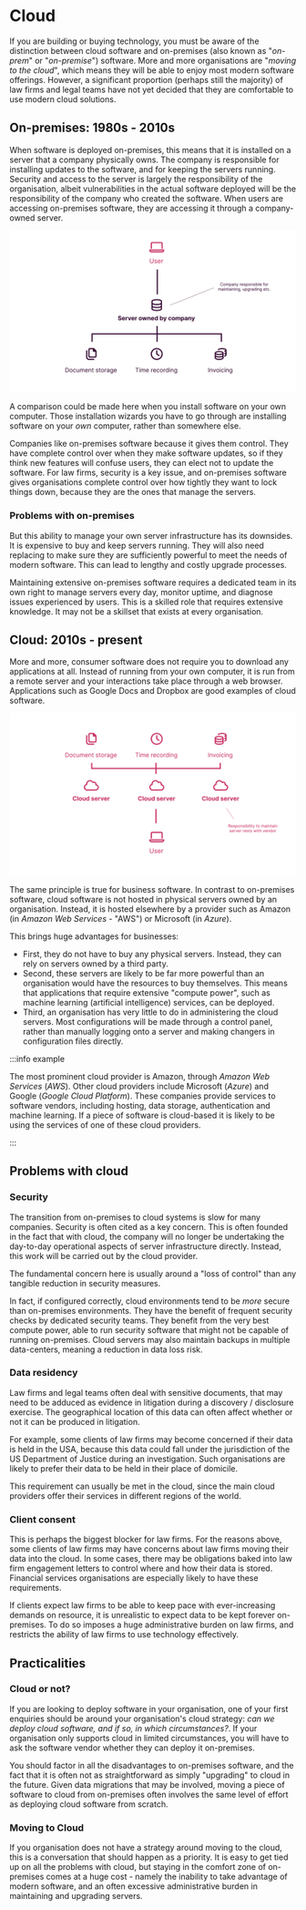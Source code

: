 # Cloud

If you are building or buying technology, you must be aware of the distinction between cloud software and on-premises (also known as "*on-prem*" or "*on-premise*") software. More and more organisations are "*moving to the cloud*", which means they will be able to enjoy most modern software offerings. However, a significant proportion (perhaps still the majority) of law firms and legal teams have not yet decided that they are comfortable to use modern cloud solutions.

## On-premises: 1980s - 2010s

When software is deployed on-premises, this means that it is installed on a server that a company physically owns. The company is responsible for installing updates to the software, and for keeping the servers running. Security and access to the server is largely the responsibility of the organisation, albeit vulnerabilities in the actual software deployed will be the responsibility of the company who created the software. When users are accessing on-premises software, they are accessing it through a company-owned server.

![Billable hour business model](./assets/cloud-on-prem.svg)

A comparison could be made here when you install software on your own computer. Those installation wizards you have to go through are installing software on your *own* computer, rather than somewhere else.

Companies like on-premises software because it gives them control. They have complete control over when they make software updates, so if they think new features will confuse users, they can elect not to update the software. For law firms, security is a key issue, and on-premises software gives organisations complete control over how tightly they want to lock things down, because they are the ones that manage the servers.

### Problems with on-premises

But this ability to manage your own server infrastructure has its downsides. It is expensive to buy and keep servers running. They will also need replacing to make sure they are sufficiently powerful to meet the needs of modern software. This can lead to lengthy and costly upgrade processes.

Maintaining extensive on-premises software requires a dedicated team in its own right to manage servers every day, monitor uptime, and diagnose issues experienced by users. This is a skilled role that requires extensive knowledge. It may not be a skillset that exists at every organisation.


## Cloud: 2010s - present

More and more, consumer software does not require you to download any applications at all. Instead of running from your own computer, it is run from a remote server and your interactions take place through a web browser. Applications such as Google Docs and Dropbox are good examples of cloud software.

![Billable hour business model](./assets/cloud.svg)

The same principle is true for business software. In contrast to on-premises software, cloud software is not hosted in physical servers owned by an organisation. Instead, it is hosted elsewhere by a provider such as Amazon (in *Amazon Web Services* - "AWS") or Microsoft (in *Azure*).

This brings huge advantages for businesses:

* First, they do not have to buy any physical servers. Instead, they can rely on servers owned by a third party.
* Second, these servers are likely to be far more powerful than an organisation would have the resources to buy themselves. This means that applications that require extensive "compute power", such as machine learning (artificial intelligence) services, can be deployed.
* Third, an organisation has very little to do in administering the cloud servers. Most configurations will be made through a control panel, rather than manually logging onto a server and making changers in configuration files directly.

:::info example

The most prominent cloud provider is Amazon, through *Amazon Web Services* (*AWS*). Other cloud providers include Microsoft (*Azure*) and Google (*Google Cloud Platform*). These companies provide services to software vendors, including hosting, data storage, authentication and machine learning. If a piece of software is cloud-based it is likely to be using the services of one of these cloud providers.

:::

## Problems with cloud

### Security

The transition from on-premises to cloud systems is slow for many companies. Security is often cited as a key concern. This is often founded in the fact that with cloud, the company will no longer be undertaking the day-to-day operational aspects of server infrastructure directly. Instead, this work will be carried out by the cloud provider.

The fundamental concern here is usually around a "loss of control" than any tangible reduction in security measures.

In fact, if configured correctly, cloud environments tend to be *more* secure than on-premises environments. They have the benefit of frequent security checks by dedicated security teams. They benefit from the very best compute power, able to run security software that might not be capable of running on-premises. Cloud servers may also maintain backups in multiple data-centers, meaning a reduction in data loss risk.

### Data residency

Law firms and legal teams often deal with sensitive documents, that may need to be adduced as evidence in litigation during a discovery / disclosure exercise. The geographical location of this data can often affect whether or not it can be produced in litigation.

For example, some clients of law firms may become concerned if their data is held in the USA, because this data could fall under the jurisdiction of the US Department of Justice during an investigation. Such organisations are likely to prefer their data to be held in their place of domicile.

This requirement can usually be met in the cloud, since the main cloud providers offer their services in different regions of the world.

### Client consent

This is perhaps the biggest blocker for law firms. For the reasons above, some clients of law firms may have concerns about law firms moving their data into the cloud. In some cases, there may be obligations baked into law firm engagement letters to control where and how their data is stored. Financial services organisations are especially likely to have these requirements.

If clients expect law firms to be able to keep pace with ever-increasing demands on resource, it is unrealistic to expect data to be kept forever on-premises. To do so imposes a huge administrative burden on law firms, and restricts the ability of law firms to use technology effectively.

## Practicalities

### Cloud or not?

If you are looking to deploy software in your organisation, one of your first enquiries should be around your organisation's cloud strategy: *can we deploy cloud software, and if so, in which circumstances?*. If your organisation only supports cloud in limited circumstances, you will have to ask the software vendor whether they can deploy it on-premises.

You should factor in all the disadvantages to on-premises software, and the fact that it is often not as straightforward as simply "upgrading" to cloud in the future. Given data migrations that may be involved, moving a piece of software to cloud from on-premises often involves the same level of effort as deploying cloud software from scratch.

### Moving to Cloud

If you organisation does not have a strategy around moving to the cloud, this is a conversation that should happen as a priority. It is easy to get tied up on all the problems with cloud, but staying in the comfort zone of on-premises comes at a huge cost - namely the inability to take advantage of modern software, and an often excessive administrative burden in maintaining and upgrading servers.
